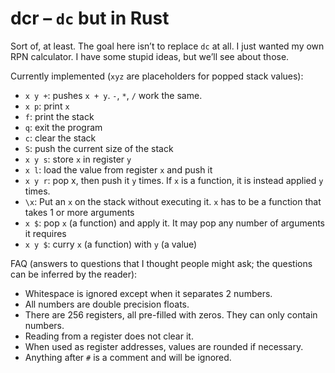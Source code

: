 # dcr – `dc` but in Rust
Sort of, at least. The goal here isn’t to replace `dc` at all. I just wanted my own RPN calculator.
I have some stupid ideas, but we’ll see about those.

Currently implemented (`xyz` are placeholders for popped stack values):
- `x y +`: pushes `x + y`. `-`, `*`, `/` work the same.
- `x p`: print `x`
- `f`: print the stack
- `q`: exit the program
- `c`: clear the stack
- `S`: push the current size of the stack
- `x y s`: store `x` in register `y`
- `x l`: load the value from register `x` and push it
- `x y r`: pop x, then push it `y` times. If `x` is a function, it is instead applied `y` times.
- `\x`: Put an `x` on the stack without executing it. `x` has to be a function that takes 1 or more arguments
- `x $`: pop `x` (a function) and apply it. It may pop any number of arguments it requires
- `x y $`: curry `x` (a function) with `y` (a value)

FAQ (answers to questions that I thought people might ask; the questions can be inferred by the reader):
- Whitespace is ignored except when it separates 2 numbers.
- All numbers are double precision floats.
- There are 256 registers, all pre-filled with zeros. They can only contain numbers.
- Reading from a register does not clear it.
- When used as register addresses, values are rounded if necessary.
- Anything after `#` is a comment and will be ignored.
